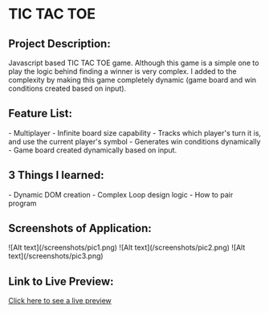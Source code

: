 <h1>TIC TAC TOE</h1>

<h2>Project Description:</h2>
Javascript based TIC TAC TOE game.  Although this game is a simple one to play
the logic behind finding a winner is very complex.  I added to the complexity by making
this game completely dynamic (game board and win conditions created based on input).

<h2>Feature List:</h2>
- Multiplayer
- Infinite board size capability
- Tracks which player's turn it is, and use the current player's symbol
- Generates win conditions dynamically
- Game board created dynamically based on input.

<h2>3 Things I learned:</h2>
 - Dynamic DOM creation
 - Complex Loop design logic
 - How to pair program

<h2>Screenshots of Application:</h2>
   ![Alt text](/screenshots/pic1.png)
   ![Alt text](/screenshots/pic2.png)
   ![Alt text](/screenshots/pic3.png)
 
<h2>Link to Live Preview:</h2>
<a href="http://jmekstrom.github.io/TicTacToe" target="_blank">Click here to see a live preview</a>
